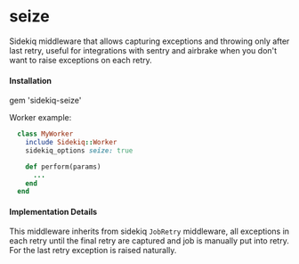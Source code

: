 # seize

Sidekiq middleware that allows capturing exceptions and throwing only after last retry, useful for integrations with sentry and airbrake when you don't want to raise exceptions on each retry.

#### Installation

gem 'sidekiq-seize'

Worker example:
``` ruby
  class MyWorker
    include Sidekiq::Worker
    sidekiq_options seize: true

    def perform(params)
      ...
    end
  end
```

#### Implementation Details

This middleware inherits from sidekiq `JobRetry` middleware, all exceptions in each retry until the final retry are captured and job is manually put into retry. For the last retry exception is raised naturally. 
